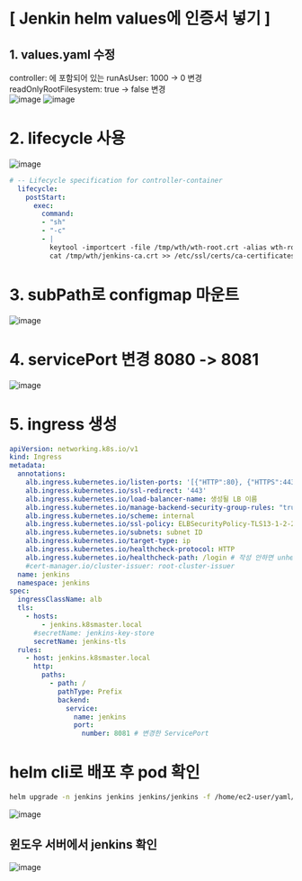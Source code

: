 # [ Jenkin helm values에 인증서 넣기 ]
## 1. values.yaml 수정
controller: 에 포함되어 있는 runAsUser: 1000 -> 0 변경  
readOnlyRootFilesystem: true -> false 변경  
![image](https://github.com/user-attachments/assets/a74ce7c2-86ec-4a4f-8a57-20eb7f1717e2)
![image](https://github.com/user-attachments/assets/89279cd3-5906-41ef-84fd-00432f60c9d4)  

# 2. lifecycle 사용
![image](https://github.com/user-attachments/assets/ea5e029c-92f2-4ef2-b32a-90e9fead977c)  
```yaml
# -- Lifecycle specification for controller-container
  lifecycle:
    postStart:
      exec:
        command:
        - "sh"
        - "-c"
        - |
          keytool -importcert -file /tmp/wth/wth-root.crt -alias wth-root -keystore /opt/java/openjdk/lib/security/cacerts -storepass changeit -noprompt && \
          cat /tmp/wth/jenkins-ca.crt >> /etc/ssl/certs/ca-certificates.crt
```

# 3. subPath로 configmap 마운트
![image](https://github.com/user-attachments/assets/6f3861d8-f106-4e9b-bdf2-dcc998628740)  

# 4. servicePort 변경 8080 -> 8081
![image](https://github.com/user-attachments/assets/de582713-76e3-44d0-80d6-72f58f4b0da0)  

# 5. ingress 생성
```yaml
apiVersion: networking.k8s.io/v1
kind: Ingress
metadata:
  annotations:
    alb.ingress.kubernetes.io/listen-ports: '[{"HTTP":80}, {"HTTPS":443}]'
    alb.ingress.kubernetes.io/ssl-redirect: '443'
    alb.ingress.kubernetes.io/load-balancer-name: 생성될 LB 이름
    alb.ingress.kubernetes.io/manage-backend-security-group-rules: "true"
    alb.ingress.kubernetes.io/scheme: internal
    alb.ingress.kubernetes.io/ssl-policy: ELBSecurityPolicy-TLS13-1-2-2021-06
    alb.ingress.kubernetes.io/subnets: subnet ID
    alb.ingress.kubernetes.io/target-type: ip
    alb.ingress.kubernetes.io/healthcheck-protocol: HTTP
    alb.ingress.kubernetes.io/healthcheck-path: /login # 작성 안하면 unhealth로 나옴
    #cert-manager.io/cluster-issuer: root-cluster-issuer
  name: jenkins
  namespace: jenkins
spec:
  ingressClassName: alb
  tls:
    - hosts:
        - jenkins.k8smaster.local
      #secretName: jenkins-key-store
      secretName: jenkins-tls
  rules:
    - host: jenkins.k8smaster.local
      http:
        paths:
          - path: /
            pathType: Prefix
            backend:
              service:
                name: jenkins
                port:
                  number: 8081 # 변경한 ServicePort
```  
# helm cli로 배포 후 pod 확인
```bash
helm upgrade -n jenkins jenkins jenkins/jenkins -f /home/ec2-user/yaml/jenkins/jenkins/dev-values.yaml
```  
![image](https://github.com/user-attachments/assets/57d77c7d-e345-4087-9250-3c60cb44c7ba)  

## 윈도우 서버에서 jenkins 확인
![image](https://github.com/user-attachments/assets/cd715be5-4bdb-49db-8f13-3cbf88faefc9)  
